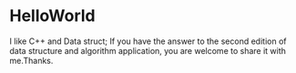 # HelloWorld
I like C++ and Data struct;
If you have the answer to the second edition of data structure and algorithm application, you are welcome to share it with me.Thanks.
